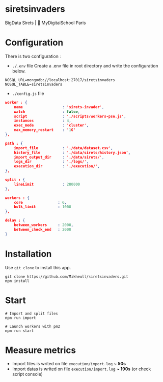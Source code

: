 # siretsinvaders
 BigData Sirets | 🏫 MyDigitalSchool Paris 

# Configuration

There is two configuration :

- `./.env` file
Create a .env file in root directory and write the configuration below.
```
NOSQL_URL=mongodb://localhost:27017/siretsinvaders
NOSQL_TABLE=siretsinvaders
```

- `./config.js` file
```json
worker : {
    name                  : 'sirets-invader',
    watch                 : false,
    script                : './scripts/workers-pse.js',
    instances             : 4,
    exec_mode             : 'cluster',
    max_memory_restart    : '1G'
},

path : {
    import_file           : './data/dataset.csv',
    history_file          : './data/sirets/history.json',
    import_output_dir     : './data/sirets/',
    logs_dir              : './logs/',
    execution_dir         : './execution/',
},

split : {
    lineLimit             : 280000
},

workers : {
    core                : 6,
    bulk_limit          : 1000
},

delay : {
    between_workers     : 2000,
    between_check_end   : 2000
}
```

# Installation
Use `git clone` to install this app.

```
git clone https://github.com/Mikheull/siretsinvaders.git
npm install
```

# Start
```
# Import and split files
npm run import

# Launch workers with pm2
npm run start
```

# Measure metrics
- Import files is writed on file `execution/import.log` **~ 50s**
- Import datas is writed on file `execution/import.log` **~ 190s** (or check script console)
